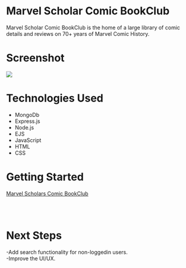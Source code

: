 # Marvel Scholar Comic BookClub
Marvel Scholar Comic BookClub is the home of a large library of comic details and reviews on 70+ years of Marvel Comic History.

# Screenshot

<img src="#">

# Technologies Used

- MongoDb
- Express.js
- Node.js
- EJS
- JavaScript
- HTML
- CSS

# Getting Started

[Marvel Scholars Comic BookClub](#)

<br>
<br>

# Next Steps

-Add search functionality for non-loggedin users.
<br>
-Improve the UI/UX.
<br>
<br>
